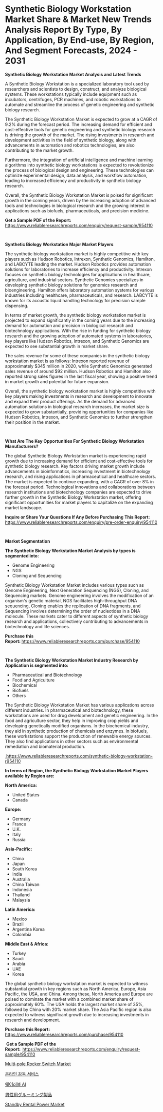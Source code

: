 <p><h1>Synthetic Biology Workstation Market Share & Market New Trends Analysis Report By Type, By Application, By End-use, By Region, And Segment Forecasts, 2024 - 2031</h1></p><p><strong>Synthetic Biology Workstation Market Analysis and Latest Trends</strong></p>
<p><p>A Synthetic Biology Workstation is a specialized laboratory tool used by researchers and scientists to design, construct, and analyze biological systems. These workstations typically include equipment such as incubators, centrifuges, PCR machines, and robotic workstations to automate and streamline the process of genetic engineering and synthetic biology research.</p><p>The Synthetic Biology Workstation Market is expected to grow at a CAGR of 9.2% during the forecast period. The increasing demand for efficient and cost-effective tools for genetic engineering and synthetic biology research is driving the growth of the market. The rising investments in research and development activities in the field of synthetic biology, along with advancements in automation and robotics technologies, are also contributing to the market growth.</p><p>Furthermore, the integration of artificial intelligence and machine learning algorithms into synthetic biology workstations is expected to revolutionize the process of biological design and engineering. These technologies can optimize experimental design, data analysis, and workflow automation, leading to increased efficiency and productivity in synthetic biology research.</p><p>Overall, the Synthetic Biology Workstation Market is poised for significant growth in the coming years, driven by the increasing adoption of advanced tools and technologies in biological research and the growing interest in applications such as biofuels, pharmaceuticals, and precision medicine.</p></p>
<p><strong>Get a Sample PDF of the Report:&nbsp;</strong> <a href="https://www.reliableresearchreports.com/enquiry/request-sample/954110">https://www.reliableresearchreports.com/enquiry/request-sample/954110</a></p>
<p>&nbsp;</p>
<p><strong>Synthetic Biology Workstation Major Market Players</strong></p>
<p><p>The synthetic biology workstation market is highly competitive with key players such as Hudson Robotics, Intrexon, Synthetic Genomics, Hamilton, and LABCYTE leading the market. Hudson Robotics provides automation solutions for laboratories to increase efficiency and productivity. Intrexon focuses on synthetic biology technologies for applications in healthcare, agriculture, and industrial sectors. Synthetic Genomics specializes in developing synthetic biology solutions for genomics research and bioengineering. Hamilton offers laboratory automation systems for various industries including healthcare, pharmaceuticals, and research. LABCYTE is known for its acoustic liquid handling technology for precision sample dispensing.</p><p>In terms of market growth, the synthetic biology workstation market is projected to expand significantly in the coming years due to the increasing demand for automation and precision in biological research and biotechnology applications. With the rise in funding for synthetic biology research and the growing adoption of automated systems in laboratories, key players like Hudson Robotics, Intrexon, and Synthetic Genomics are expected to see substantial growth in market share.</p><p>The sales revenue for some of these companies in the synthetic biology workstation market is as follows: Intrexon reported revenue of approximately $345 million in 2020, while Synthetic Genomics generated sales revenue of around $92 million. Hudson Robotics and Hamilton also reported strong sales figures in the last fiscal year, showing a positive trend in market growth and potential for future expansion.</p><p>Overall, the synthetic biology workstation market is highly competitive with key players making investments in research and development to innovate and expand their product offerings. As the demand for advanced automation solutions in biological research increases, the market size is expected to grow substantially, providing opportunities for companies like Hudson Robotics, Intrexon, and Synthetic Genomics to further strengthen their position in the market.</p></p>
<p>&nbsp;</p>
<p><strong>What Are The Key Opportunities For Synthetic Biology Workstation Manufacturers?</strong></p>
<p><p>The global Synthetic Biology Workstation market is experiencing rapid growth due to increasing demand for efficient and cost-effective tools for synthetic biology research. Key factors driving market growth include advancements in bioinformatics, increasing investment in biotechnology research, and rising applications in pharmaceutical and healthcare sectors. The market is expected to continue expanding, with a CAGR of over 8% in the forecast period. Technological innovations and collaborations between research institutions and biotechnology companies are expected to drive further growth in the Synthetic Biology Workstation market, offering significant opportunities for market players to capitalize on the expanding market landscape.</p></p>
<p><strong>Inquire or Share Your Questions If Any Before Purchasing This Report:</strong> <a href="https://www.reliableresearchreports.com/enquiry/pre-order-enquiry/954110">https://www.reliableresearchreports.com/enquiry/pre-order-enquiry/954110</a></p>
<p>&nbsp;</p>
<p><strong>Market Segmentation</strong></p>
<p><strong>The Synthetic Biology Workstation Market Analysis by types is segmented into:</strong></p>
<p><ul><li>Genome Engineering</li><li>NGS</li><li>Cloning and Sequencing</li></ul></p>
<p><p>Synthetic Biology Workstation Market includes various types such as Genome Engineering, Next Generation Sequencing (NGS), Cloning, and Sequencing markets. Genome engineering involves the modification of an organism's genetic material, NGS facilitates high-throughput DNA sequencing, Cloning enables the replication of DNA fragments, and Sequencing involves determining the order of nucleotides in a DNA molecule. These markets cater to different aspects of synthetic biology research and applications, collectively contributing to advancements in biotechnology and life sciences.</p></p>
<p><strong>Purchase this Report:&nbsp;</strong><a href="https://www.reliableresearchreports.com/purchase/954110">https://www.reliableresearchreports.com/purchase/954110</a></p>
<p>&nbsp;</p>
<p><strong>The Synthetic Biology Workstation Market Industry Research by Application is segmented into:</strong></p>
<p><ul><li>Pharmaceutical and Biotechnology</li><li>Food and Agriculture</li><li>Biochemical</li><li>Biofuels</li><li>Others</li></ul></p>
<p><p>The Synthetic Biology Workstation Market has various applications across different industries. In pharmaceutical and biotechnology, these workstations are used for drug development and genetic engineering. In the food and agriculture sector, they help in improving crop yields and developing genetically modified organisms. In the biochemical industry, they aid in synthetic production of chemicals and enzymes. In biofuels, these workstations support the production of renewable energy sources. They also find applications in other sectors such as environmental remediation and biomaterial production.</p></p>
<p><a href="https://www.reliableresearchreports.com/synthetic-biology-workstation-r954110">&nbsp;https://www.reliableresearchreports.com/synthetic-biology-workstation-r954110</a></p>
<p><strong>In terms of Region, the Synthetic Biology Workstation Market Players available by Region are:</strong></p>
<p>
    <p> <strong> North America: </strong>
        <ul>
            <li>United States</li>
            <li>Canada</li>
        </ul>
        </p> 
    <p> <strong> Europe: </strong>
        <ul>
            <li>Germany</li>
            <li>France</li>
            <li>U.K.</li>
            <li>Italy</li>
            <li>Russia</li>
        </ul>
        </p> 
    <p> <strong> Asia-Pacific: </strong>
        <ul>
            <li>China</li>
            <li>Japan</li>
            <li>South Korea</li>
            <li>India</li>
            <li>Australia</li>
            <li>China Taiwan</li>
            <li>Indonesia</li>
            <li>Thailand</li>
            <li>Malaysia</li>
        </ul>
        </p> 
    <p> <strong> Latin America: </strong>
        <ul>
            <li>Mexico</li>
            <li>Brazil</li>
            <li>Argentina Korea</li>
            <li>Colombia</li>
        </ul>
        </p> 
    <p> <strong> Middle East & Africa: </strong>
        <ul>
            <li>Turkey</li>
            <li>Saudi</li>
            <li>Arabia</li>
            <li>UAE</li>
            <li>Korea</li>
        </ul>
    </p>
    </p>
<p><p>The global synthetic biology workstation market is expected to witness substantial growth in key regions such as North America, Europe, Asia Pacific, the USA, and China. Among these, North America and Europe are poised to dominate the market with a combined market share of approximately 60%. The USA holds the largest market share of 35%, followed by China with 20% market share. The Asia Pacific region is also expected to witness significant growth due to increasing investments in research and development.</p></p>
<p><strong>Purchase this Report: </strong><a href="https://www.reliableresearchreports.com/purchase/954110">https://www.reliableresearchreports.com/purchase/954110</a></p>
<p>&nbsp;<strong>Get a Sample PDF of the Report:&nbsp;&nbsp;</strong><a href="https://www.reliableresearchreports.com/enquiry/request-sample/954110">https://www.reliableresearchreports.com/enquiry/request-sample/954110</a></p>
<p><strong></strong></p>
<p><p><a href="https://www.linkedin.com/pulse/multi-pole-rocker-switch-market-size-cagr-trends-2024-2030-cpfcc">Multi-pole Rocker Switch Market</a></p><p><a href="https://medium.com/@wheelgg5674537/%EC%98%A8%EB%9D%BC%EC%9D%B8-%EA%B0%90%EB%8F%85-%EC%84%9C%EB%B9%84%EC%8A%A4-%EC%8B%9C%EC%9E%A5%EC%9D%80-%EC%8B%9C%EC%9E%A5-%EC%A0%90%EC%9C%A0%EC%9C%A8-%EC%8B%9C%EC%9E%A5-%ED%8A%B8%EB%A0%8C%EB%93%9C-%EB%B0%8F-%EC%8B%9C%EC%9E%A5-%EC%84%B1%EC%9E%A5%EC%97%90-%EB%8C%80%ED%95%9C-%EC%A0%95%EB%B3%B4%EB%A5%BC-%EC%A0%9C%EA%B3%B5%ED%95%A9%EB%8B%88%EB%8B%A4-d23079695143">온라인 감독 서비스</a></p><p><a href="https://medium.com/@londonacobson5656/2024%EB%85%84%EB%B6%80%ED%84%B0-2031%EB%85%84%EA%B9%8C%EC%A7%80%EC%9D%98-%EA%B8%B0%EA%B0%84-%EB%8F%99%EC%95%88-%EC%9B%A8%EC%96%B4%EB%9F%AC%EB%B8%94-ai-%EC%8B%9C%EC%9E%A5-%EB%B6%84%EC%84%9D-%EB%B0%8F-%EA%B7%9C%EB%AA%A8-%EC%98%88%EC%B8%A1-8d70ff296401">웨어러블 AI</a></p><p><a href="https://medium.com/@leeweir2009/%E7%94%B7%E6%80%A7%E3%82%B0%E3%83%AB%E3%83%BC%E3%83%9F%E3%83%B3%E3%82%B0%E8%A3%BD%E5%93%81%E5%B8%82%E5%A0%B4%E5%88%86%E6%9E%90-%E3%81%9D%E3%81%AEcagr-%E5%B8%82%E5%A0%B4%E3%82%BB%E3%82%B0%E3%83%A1%E3%83%B3%E3%83%86%E3%83%BC%E3%82%B7%E3%83%A7%E3%83%B3-%E3%81%8A%E3%82%88%E3%81%B3%E4%B8%96%E7%95%8C%E7%94%A3%E6%A5%AD%E6%A6%82%E8%A6%81-1330f5e8f582">男性用グルーミング製品</a></p><p><a href="https://github.com/ElmoRunolfsson2023/Market-Research-Report-List-1/blob/main/standby-rental-power-market.md">Standby Rental Power Market</a></p></p>